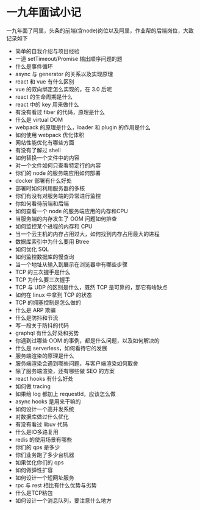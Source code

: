 # 一九年面试小记

一九年面了阿里，头条的前端(含node)岗位以及阿里，作业帮的后端岗位，大致记录如下

+ 简单的自我介绍与项目经验
+ 一道 setTimeout/Promise 输出顺序问题的题
+ 什么是事件循环
+ async 与 generator 的关系以及实现原理
+ react 和 vue 有什么区别
+ vue 的双向绑定怎么实现的，在 3.0 后呢
+ react 的生命周期是什么
+ react 中的 key 用来做什么
+ 有没有看过 fiber 的代码，原理是什么
+ 什么是 virtual DOM
+ webpack 的原理是什么，loader 和 plugin 的作用是什么
+ 如何使用 webpack 优化体积
+ 网站性能优化有哪些方面
+ 有没有了解过 shell
+ 如何替换一个文件中的内容
+ 对一个文件如何只查看特定行的内容
+ 你们的 node 的服务端应用如何部署
+ docker 部署有什么好处
+ 部署时如何利用服务器的多核
+ 你们有没有对服务端的异常进行监控
+ 你如何看待前端和后端
+ 如何查看一个 node 的服务端应用的内存和CPU
+ 当服务端的内存发生了 OOM 问题如何排查
+ 如何监控某个进程的内存和 CPU
+ 当一个云主机的内存占用过大，如何找到内存占用最大的进程
+ 数据库索引中为什么要用 Btree
+ 如何优化 SQL
+ 如何监控数据库的慢查询
+ 当一个地址从输入到展示在浏览器中有哪些步骤
+ TCP 的三次握手是什么
+ TCP 为什么要三次握手
+ TCP 与 UDP 的区别是什么，既然 TCP 是可靠的，那它有啥缺点
+ 如何在 linux 中拿到 TCP 的状态
+ TCP 的拥塞控制是怎么做的
+ 什么是 ARP 欺骗
+ 什么是防抖和节流
+ 写一段关于防抖的代码
+ graphql 有什么好处和劣势
+ 你遇到过哪些 OOM 的事例，都是什么问题，以及如何解决的
+ 什么是 serverless，如何看待它的发展
+ 服务端渲染的原理是什么
+ 服务端渲染会遇到哪些问题，与客户端渲染如何取舍
+ 除了服务端渲染，还有哪些做 SEO 的方案
+ react hooks 有什么好处
+ 如何做 tracing
+ 如果给 log 都加上 requestId，应该怎么做
+ async hooks 是用来干嘛的
+ 如何设计一个高并发系统
+ 对数据库做过什么优化
+ 有没有看过 libuv 代码
+ 什么是IO多路复用
+ redis 的使用场景有哪些
+ 你们的 qps 是多少
+ 你们业务跑了多少台机器
+ 如果优化你们的 qps
+ 如何做弹性扩容
+ 如何设计一个短网址服务
+ rpc 与 rest 相比有什么优势与劣势
+ 什么是TCP粘包
+ 如何设计一个消息队列，要注意什么地方
